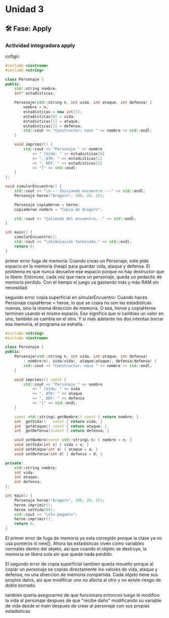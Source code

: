 # Unidad 3


## 🛠 Fase: Apply

### Actividad integradora apply

cofigo:

``` c++
#include <iostream>
#include <string>

class Personaje {
public:
    std::string nombre;
    int* estadisticas;

    Personaje(std::string n, int vida, int ataque, int defensa) {
        nombre = n;
        estadisticas = new int[3];
        estadisticas[0] = vida;
        estadisticas[1] = ataque;
        estadisticas[2] = defensa;
        std::cout << "Constructor: nace " << nombre << std::endl;
    }

    void imprimir() {
        std::cout << "Personaje " << nombre
            << " [Vida: " << estadisticas[0]
            << ", ATK: " << estadisticas[1]
            << ", DEF: " << estadisticas[2]
            << "]" << std::endl;
    }
};

void simularEncuentro() {
    std::cout << "\n--- Iniciando encuentro ---" << std::endl;
    Personaje heroe("Aragorn", 100, 20, 15);

    Personaje copiaHeroe = heroe;
    copiaHeroe.nombre = "Copia de Aragorn";

    std::cout << "Saliendo del encuentro..." << std::endl;
}

int main() {
    simularEncuentro();
    std::cout << "\nSimulación terminada." << std::endl;
    return 0;
}

```

primer error fuga de memoria:
Cuando creas un Personaje, este pide espacio en la memoria (heap) para guardar vida, ataque y defensa. El problema es que nunca devuelve ese espacio porque no hay destructor que lo libere. Entonces, cada vez que nace un personaje, queda un pedacito de memoria perdido. Con el tiempo el juego va gastando más y más RAM sin necesidad.

segundo error copia superficial en simularEncuentro:
Cuando haces Personaje copiaHeroe = heroe, lo que se copia no son las estadísticas nuevas, sino la misma dirección de memoria. O sea, heroe y copiaHeroe terminan usando el mismo espacio. Eso significa que si cambias un valor en uno, también se cambia en el otro. Y si más adelante los dos intentan borrar esa memoria, el programa se estrella.

``` c++
#include <string>
#include <iostream>

class Personaje {
public:
    Personaje(std::string n, int vida, int ataque, int defensa)
        : nombre(n), vida(vida), ataque(ataque), defensa(defensa) {
        std::cout << "Constructor: nace " << nombre << std::endl;
    }

    void imprimir() const {
        std::cout << "Personaje " << nombre
            << " [Vida: " << vida
            << ", ATK: " << ataque
            << ", DEF: " << defensa
            << "]" << std::endl;
    }

    const std::string& getNombre() const { return nombre; }
    int  getVida()   const { return vida; }
    int  getAtaque() const { return ataque; }
    int  getDefensa()const { return defensa; }

    void setNombre(const std::string& n) { nombre = n; }
    void setVida(int v) { vida = v; }
    void setAtaque(int a) { ataque = a; }
    void setDefensa(int d) { defensa = d; }

private:
    std::string nombre;
    int vida;
    int ataque;
    int defensa;
};

int main() {
    Personaje heroe("Aragorn", 100, 20, 15);
    heroe.imprimir();
    heroe.setVida(80);
    std::cout << "\nle pegan\n";
    heroe.imprimir();
    return 0;
}

```

El primer error de fuga de memoria ya esta corregido porque la clase ya no usa punteros ni new[]. Ahora las estadisticas viven como variables normales dentro del objeto, asi que cuando el objeto se destruye, la memoria se libera sola sin que quede nada perdido.

El segundo error de copia superficial tambien queda resuelto porque al copiar un personaje se copian directamente los valores de vida, ataque y defensa, no una direccion de memoria compartida. Cada objeto tiene sus propios datos, asi que modificar uno no afecta al otro y no existe riesgo de doble borrado.

tambien queria asegurarme de que funcionara entonces luego le modifico la vida al personaje despues de que "recibe daño" modificando su variable de vida desde el main despues de crear al personaje con sus propias estadisticas
